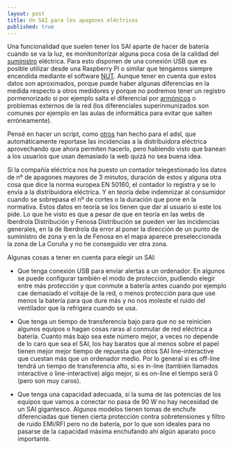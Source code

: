 ```yaml
---
layout: post
title: Un SAI para los apagones eléctricos
published: true
---
```


Una funcionalidad que suelen tener los SAI aparte de hacer de batería cuando se va la luz, es monitonitorizar alguna poca cosa de la calidad del [suministro](https://en.wikipedia.org/wiki/Electric_power_quality) eléctrica. Para esto disponen de una conexión USB que es posible utilizar desde una Raspberry Pi o similar que tengamos siempre encendida mediante el software [NUT](http://2tazasdelinux.blogspot.com.es/2015/11/moniitorizando-nuestro-sai-con-nut.html). Aunque tener en cuenta que estos datos son aproximados, porque puede haber algunas diferencias en la medida respecto a otros medidores y porque no podremos tener un registro pormenorizado si por ejemplo salta el diferencial por [armónicos](http://quintoarmonico.es/2010/11/09/38-calidad-de-red-%c2%bfque-son-los-armonicos/) o problemas externos de la red (los diferenciales superinmunizados son comunes por ejemplo en las aulas de informática para evitar que salten erróneamente).

Pensé en hacer un script, como [otros](http://makezine.com/projects/send-ticket-isp-when-your-internet-drops/) han hecho para el adsl, que automáticamente reportase las incidencias a la distribuidora eléctrica aprovechando que ahora permiten hacerlo, pero habiendo visto que banean a los usuarios que usan demasiado la web quizá no sea buena idea.

Si la compañía eléctrica nos ha puesto un contador telegestionado los datos de nº de apagones mayores de 3 minutos, duración de estos y alguna otra cosa que dice la norma europea EN 50160, el contador lo registra y se lo envía a la distribuidora eléctrica. Y en teoría debe indemnizar al consumidor cuando se sobrepasa el nº de cortes o la duración que pone en la normativa. Estos datos en teoría se los tienen que dar al usuario si este los pide. Lo que he visto es que a pesar de que en teoría en las webs de Iberdrola Distribución y Fenosa Distribución se pueden ver las incidencias generales, en la de Iberdrola da error al poner la dirección de un punto de suministro de zona y en la de Fenosa en el mapa aparece preseleccionada la zona de La Coruña y no he conseguido ver otra zona.

Algunas cosas a tener en cuenta para elegir un SAI:

* Que tenga conexión USB para envíar alertas a un ordenador. En algunos se puede configurar también el modo de protección, pudiendo elegir entre más protección y que conmute a batería antes cuando por ejemplo cae demasiado el voltaje de la red, o menos protección para que use menos la batería para que dure más y no nos moleste el ruido del ventilador que la refrigera cuando se usa.

* Que tenga un tiempo de transferencia bajo para que no se reinicien algunos equipos o hagan cosas raras al conmutar de red eléctrica a batería. Cuanto más bajo sea este número mejor, a veces no depende de lo caro que sea el SAI, los hay baratos que al menos sobre el papel tienen mejor mejor tiempo de repuesta que otros SAI line-interactive que cuestan más que un ordenador medio. Por lo general si es off-line tendrá un tiempo de transferencia alto, si es in-line (también llamados interactive o line-interactive) algo mejor, si es on-line el tiempo será 0 (pero son muy caros).

* Que tenga una capacidad adecuada, si la suma de las potencias de los equipos que vamos a conectar no pasa de 90 W no hay necesidad de un SAI gigantesco. Algunos modelos tienen tomas de enchufe diferenciadas que tienen cierta protección contra sobretensiones y filtro de ruido EMI/RFI pero no de batería, por lo que son ideales para no pasarse de la capacidad máxima enchufando ahí algún aparato poco importante.
